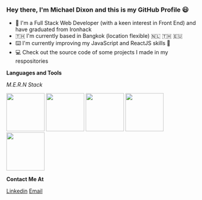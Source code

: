 ### Hey there, I'm Michael Dixon and this is my GitHub Profile :smiley:

- :ocean: I'm a Full Stack Web Developer (with a keen interest in Front End) and have graduated from Ironhack
- :thailand: I'm currently based in Bangkok (location flexible) :netherlands: :thailand: :eu:
- :keyboard: I'm currently improving my JavaScript and ReactJS skills :rocket:
- :computer: Check out the source code of some projects I made in my respositories

**Languages and Tools**

_M.E.R.N Stack_


<img src="https://user-images.githubusercontent.com/86190072/136788941-a014e17b-dfdc-49cf-8b41-57ef1e57fe38.png" width="100" height="100"> <img src="https://user-images.githubusercontent.com/86190072/136788970-42a02741-ee28-4270-a95d-afddce9375f1.png" width="100" height="100"> <img src="https://user-images.githubusercontent.com/86190072/136789064-c2057341-2dc2-4e40-8a16-427659c2f7c8.png" width="100" height="100"> <img src="https://user-images.githubusercontent.com/86190072/136789135-a8d73027-d1be-4f56-9315-9ac570ea9614.png" width="100" height="100"> <img src="https://user-images.githubusercontent.com/86190072/136789176-ac230ac0-2851-4da6-8f8e-577951b6570a.png" width="100" height="100">


**Contact Me At**

[Linkedin](https://www.linkedin.com/in/michael-dixon-404/)
[Email](michaelmail7@gmail.com)

<!--
**michaelcdixon/michaelcdixon** is a ✨ _special_ ✨ repository because its `README.md` (this file) appears on your GitHub profile.

Here are some ideas to get you started:

- 🔭 I’m currently working on ...
- 🌱 I’m currently learning ...
- 👯 I’m looking to collaborate on ...
- 🤔 I’m looking for help with ...
- 💬 Ask me about ...
- 📫 How to reach me: ...
- 😄 Pronouns: ...
- ⚡ Fun fact: ...
-->
